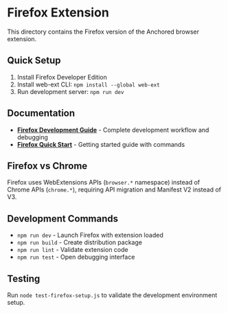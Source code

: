 # Firefox Extension

This directory contains the Firefox version of the Anchored browser extension.

## Quick Setup

1. Install Firefox Developer Edition
2. Install web-ext CLI: `npm install --global web-ext`
3. Run development server: `npm run dev`

## Documentation

- **[Firefox Development Guide](../docs/FIREFOX_DEVELOPMENT.md)** - Complete development workflow and debugging
- **[Firefox Quick Start](../docs/FIREFOX_QUICK_START.md)** - Getting started guide with commands

## Firefox vs Chrome

Firefox uses WebExtensions APIs (`browser.*` namespace) instead of Chrome APIs (`chrome.*`), requiring API migration and Manifest V2 instead of V3.

## Development Commands

- `npm run dev` - Launch Firefox with extension loaded
- `npm run build` - Create distribution package  
- `npm run lint` - Validate extension code
- `npm run test` - Open debugging interface

## Testing

Run `node test-firefox-setup.js` to validate the development environment setup.
